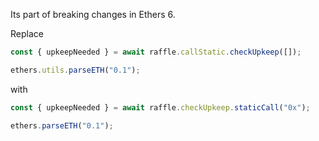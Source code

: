 Its part of breaking changes in Ethers 6.

Replace

```js
const { upkeepNeeded } = await raffle.callStatic.checkUpkeep([]);

ethers.utils.parseETH("0.1");
```

with

```js
const { upkeepNeeded } = await raffle.checkUpkeep.staticCall("0x");

ethers.parseETH("0.1");
```
